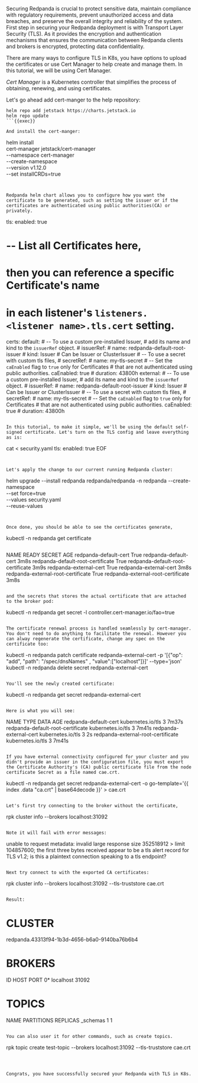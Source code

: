  Securing Redpanda is crucial to protect sensitive data, maintain compliance with regulatory requirements, prevent unauthorized access and data breaches, and preserve the overall integrity and reliability of the system. First step in securing your Redpanda deployment is with Transport Layer Security (TLS). As it provides the encryption and authentication mechanisms that ensures the communication between Redpanda clients and brokers is encrypted, protecting data confidentiality. 

There are many ways to configure TLS in K8s, you have options to upload the certificates or use Cert Manager to help create and manage them. In this tutorial, we will be using Cert Manager.

*Cert Manager* is a Kubernetes controller that simplifies the process of obtaining, renewing, and using certificates.

Let's go ahead add cert-manger to the help repository:
```
helm repo add jetstack https://charts.jetstack.io
helm repo update
```{{exec}}

And install the cert-manger:
```
helm install \
  cert-manager jetstack/cert-manager \
  --namespace cert-manager \
  --create-namespace \
  --version v1.12.0 \
  --set installCRDs=true
```{{exec}}


Redpanda helm chart allows you to configure how you want the certificate to be generated, such as setting the issuer or if the certificates are authenticated using public authorities(CA) or privately. 

```
tls:
  enabled: true
  # -- List all Certificates here,
  # then you can reference a specific Certificate's name
  # in each listener's `listeners.<listener name>.tls.cert` setting.
  certs:
    default:
      # -- To use a custom pre-installed Issuer,
      # add its name and kind to the `issuerRef` object.
      # issuerRef:
      #   name: redpanda-default-root-issuer
      #   kind: Issuer   # Can be Issuer or ClusterIssuer
      # -- To use a secret with custom tls files,
      # secretRef:
      #  name: my-tls-secret
      # -- Set the `caEnabled` flag to `true` only for Certificates
      # that are not authenticated using public authorities.
      caEnabled: true
      # duration: 43800h
    external:
      # -- To use a custom pre-installed Issuer,
      # add its name and kind to the `issuerRef` object.
      # issuerRef:
      #   name: redpanda-default-root-issuer
      #   kind: Issuer   # Can be Issuer or ClusterIssuer
      # -- To use a secret with custom tls files,
      # secretRef:
      #   name: my-tls-secret
      # -- Set the `caEnabled` flag to `true` only for Certificates
      # that are not authenticated using public authorities.
      caEnabled: true
      # duration: 43800h
```

In this tutorial, to make it simple, we'll be using the default self-signed certificate. Let's turn on the TLS config and leave everything as is:

```
cat <<EOF > security.yaml
tls:
  enabled: true
EOF
```{{exec}}


Let's apply the change to our current running Redpanda cluster:
```
helm upgrade --install redpanda redpanda/redpanda -n redpanda --create-namespace \
  --set force=true \
  --values security.yaml \
  --reuse-values 
```{{exec}}


Once done, you should be able to see the certificates generate, 
```
kubectl -n redpanda get certificate
```{{exec}}

```
NAME                                 READY   SECRET                               AGE
redpanda-default-cert                True    redpanda-default-cert                3m8s
redpanda-default-root-certificate    True    redpanda-default-root-certificate    3m9s
redpanda-external-cert               True    redpanda-external-cert               3m8s
redpanda-external-root-certificate   True    redpanda-external-root-certificate   3m8s
```

and the secrets that stores the actual certificate that are attached to the broker pod:

```
kubectl -n redpanda get secret -l controller.cert-manager.io/fao=true
```{{exec}}

The certificate renewal process is handled seamlessly by cert-manager. You don't need to do anything to facilitate the renewal. However you can alway regenerate the certificate, change any spec on the certificate too: 
```
kubectl -n redpanda patch certificate redpanda-external-cert -p '[{"op": "add", "path": "/spec/dnsNames" , "value":["localhost"]}]' --type='json'
kubectl -n redpanda delete secret redpanda-external-cert
```{{exec}}

You'll see the newly created certificate:
```
kubectl -n redpanda get secret redpanda-external-cert
```{{exec}}

Here is what you will see:
```
NAME                                 TYPE                DATA   AGE
redpanda-default-cert                kubernetes.io/tls   3      7m37s
redpanda-default-root-certificate    kubernetes.io/tls   3      7m41s
redpanda-external-cert               kubernetes.io/tls   3      2s
redpanda-external-root-certificate   kubernetes.io/tls   3      7m41s
```

If you have external connectivity configured for your cluster and you didn't provide an issuer in the configuration file, you must export the Certificate Authority's (CA) public certificate file from the node certificate Secret as a file named cae.crt.

```
kubectl -n redpanda get secret redpanda-external-cert -o go-template='{{ index .data "ca.crt" | base64decode }}' > cae.crt
```{{exec}}

Let's first try connecting to the broker without the certificate, 
```
rpk cluster info  --brokers localhost:31092 
```{{exec}}

Note it will fail with error messages:
```
unable to request metadata: invalid large response size 352518912 > limit 104857600; the first three bytes received appear to be a tls alert record for TLS v1.2; is this a plaintext connection speaking to a tls endpoint?
```

Next try connect to with the exported CA certificates:
```
rpk cluster info  --brokers localhost:31092 --tls-truststore cae.crt
```{{exec}}

Result:
```
CLUSTER
=======
redpanda.43313f94-1b3d-4656-b6a0-9140ba76b6b4

BROKERS
=======
ID    HOST       PORT
0*    localhost  31092

TOPICS
======
NAME      PARTITIONS  REPLICAS
_schemas  1           1
```

You can also user it for other commands, such as create topics. 
```
rpk topic create test-topic  --brokers localhost:31092 --tls-truststore cae.crt
```{{exec}}



Congrats, you have successfully secured your Redpanda with TLS in K8s.
